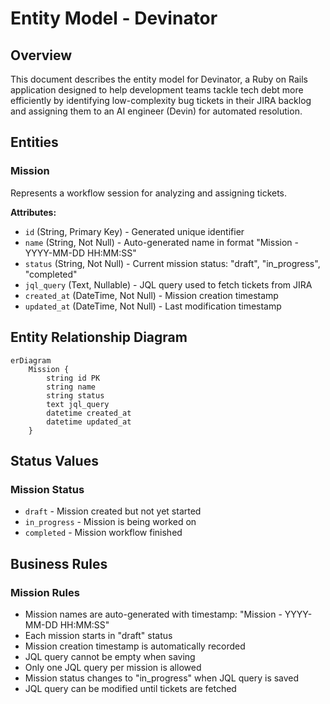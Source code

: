 # Entity Model - Devinator

## Overview

This document describes the entity model for Devinator, a Ruby on Rails application designed to help development teams tackle tech debt more efficiently by identifying low-complexity bug tickets in their JIRA backlog and assigning them to an AI engineer (Devin) for automated resolution.

## Entities

### Mission
Represents a workflow session for analyzing and assigning tickets.

**Attributes:**
- `id` (String, Primary Key) - Generated unique identifier
- `name` (String, Not Null) - Auto-generated name in format "Mission - YYYY-MM-DD HH:MM:SS"
- `status` (String, Not Null) - Current mission status: "draft", "in_progress", "completed"
- `jql_query` (Text, Nullable) - JQL query used to fetch tickets from JIRA
- `created_at` (DateTime, Not Null) - Mission creation timestamp
- `updated_at` (DateTime, Not Null) - Last modification timestamp

## Entity Relationship Diagram

```mermaid
erDiagram
    Mission {
        string id PK
        string name
        string status
        text jql_query
        datetime created_at
        datetime updated_at
    }
```

## Status Values

### Mission Status
- `draft` - Mission created but not yet started
- `in_progress` - Mission is being worked on
- `completed` - Mission workflow finished

## Business Rules

### Mission Rules
- Mission names are auto-generated with timestamp: "Mission - YYYY-MM-DD HH:MM:SS"
- Each mission starts in "draft" status
- Mission creation timestamp is automatically recorded
- JQL query cannot be empty when saving
- Only one JQL query per mission is allowed
- Mission status changes to "in_progress" when JQL query is saved
- JQL query can be modified until tickets are fetched
